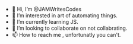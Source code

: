 - 👋 Hi, I’m @JAMWritesCodes
- 👀 I’m interested in art of automating things.
- 🌱 I’m currently learning JS.
- 💞️ I’m looking to collaborate on not collabrating.
- 📫 How to reach me , unfortunatly you can't.

<!---
JAMWritesCodes/JAMWritesCodes is a ✨ special ✨ repository because its `README.md` (this file) appears on your GitHub profile.
You can click the Preview link to take a look at your changes.
--->
